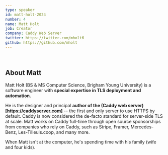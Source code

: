 ```yaml
---
type: speaker
id: matt-holt-2024
number: 4
name: Matt Holt
job: Creator
company: Caddy Web Server
twitter: https://twitter.com/mholt6
github: https://github.com/mholt
---
```

​
## About Matt

Matt Holt (BS & MS Computer Science, Brigham Young University) is a software engineer with **special expertise in TLS deployment and automation**. 

He is the designer and principal **author of the (Caddy web server)[https://caddyserver.com]** -- the first and only server to use HTTPS by default. Caddy is now considered the de-facto standard for server-side TLS at scale. Matt works on Caddy full-time through open source sponsorships from companies who rely on Caddy, such as Stripe, Framer, Mercedes-Benz, Les-Tilleuls.coop, and many more. 

When Matt isn't at the computer, he's spending time with his family (wife and four kids).